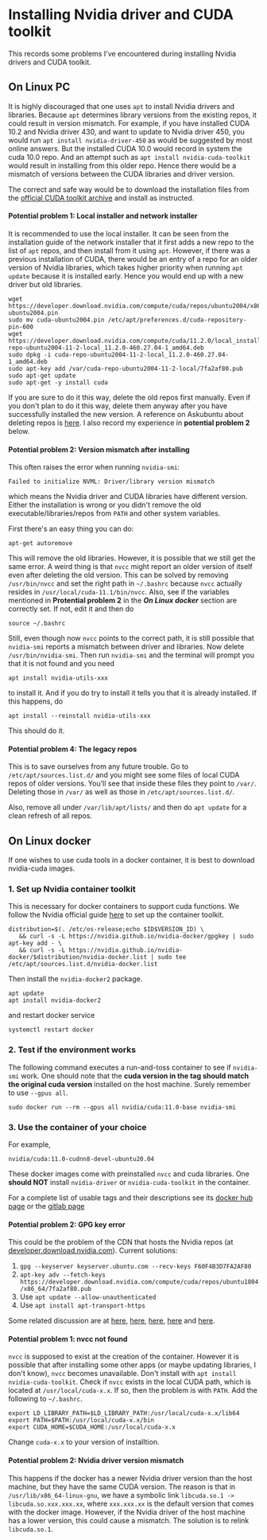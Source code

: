 # Installing Nvidia driver and CUDA toolkit

This records some problems I've encountered during installing Nvidia drivers and CUDA toolkit.

## On Linux PC

It is highly discouraged that one uses `apt` to install Nvidia drivers and libraries. Because `apt` determines library versions from the existing repos, it could result in version mismatch. For example, if you have installed CUDA 10.2 and Nvidia driver 430, and want to update to Nvidia driver 450, you would run `apt install nvidia-driver-450` as would be suggested by most online answers. But the installed CUDA 10.0 would record in system the cuda 10.0 repo. And an attempt such as `apt install nvidia-cuda-toolkit` would result in installing from this older repo. Hence there would be a mismatch of versions between the CUDA libraries and driver version.

The correct and safe way would be to download the installation files from the [official CUDA toolkit archive](https://developer.nvidia.com/cuda-toolkit-archive) and install as instructed.

#### Potential problem 1: Local installer and network installer

It is recommended to use the local installer. It can be seen from the installation guide of the network installer that it first adds a new repo to the list of `apt` repos, and then install from it using `apt`. However, if there was a previous installation of CUDA, there would be an entry of a repo for an older version of Nvidia libraries, which takes higher priority when running `apt update` because it is installed early. Hence you would end up with a new driver but old libraries.

```
wget https://developer.download.nvidia.com/compute/cuda/repos/ubuntu2004/x86_64/cuda-ubuntu2004.pin
sudo mv cuda-ubuntu2004.pin /etc/apt/preferences.d/cuda-repository-pin-600
wget https://developer.download.nvidia.com/compute/cuda/11.2.0/local_installers/cuda-repo-ubuntu2004-11-2-local_11.2.0-460.27.04-1_amd64.deb
sudo dpkg -i cuda-repo-ubuntu2004-11-2-local_11.2.0-460.27.04-1_amd64.deb
sudo apt-key add /var/cuda-repo-ubuntu2004-11-2-local/7fa2af80.pub
sudo apt-get update
sudo apt-get -y install cuda
```

If you are sure to do it this way, delete the old repos first manually. Even if you don't plan to do it this way, delete them anyway after you have successfully installed the new version. A reference on Askubuntu about deleting repos is [here](https://askubuntu.com/questions/43345/how-to-remove-a-repository). I also record my experience in __potential problem 2__ below.

#### Potential problem 2: Version mismatch after installing

This often raises the error when running `nvidia-smi`:

```
Failed to initialize NVML: Driver/library version mismatch
```

which means the Nvidia driver and CUDA libraries have different version. Either the installation is wrong or you didn't remove the old executable/libraries/repos from `PATH` and other system variables.

First there's an easy thing you can do:

```
apt-get autoremove
```

This will remove the old libraries. However, it is possible that we still get the same error. A weird thing is that `nvcc` might report an older version of itself even after deleting the old version. This can be solved by removing `/usr/bin/nvcc` and set the right path in `~/.bashrc` because `nvcc` actually resides in `/usr/local/cuda-11.1/bin/nvcc`. Also, see if the variables mentioned in __Protential problem 2__ in the ___On Linux docker___ section are correctly set. If not, edit it and then do

```
source ~/.bashrc
```

Still, even though now `nvcc` points to the correct path, it is still possible that `nvidia-smi` reports a mismatch between driver and libraries. Now delete `/usr/bin/nvidia-smi`. Then run `nvidia-smi` and the terminal will prompt you that it is not found and you need

```
apt install nvidia-utils-xxx
```

to install it. And if you do try to install it tells you that it is already installed. If this happens, do

```
apt install --reinstall nvidia-utils-xxx
```

This should do it.



#### Potential problem 4: The legacy repos

This is to save ourselves from any future trouble. Go to `/etc/apt/sources.list.d/` and you might see some files of local CUDA repos of older versions. You'll see that inside these files they point to `/var/`. Deleting those in `/var/` as well as those in `/etc/apt/sources.list.d/`.

Also, remove all under `/var/lib/apt/lists/` and then do `apt update` for a clean refresh of all repos.



## On Linux docker

If one wishes to use cuda tools in a docker container, it is best to download nvidia-cuda images. 

### 1. Set up Nvidia container toolkit
This is necessary for docker containers to support cuda functions. We follow the Nvidia official guide [here](https://docs.nvidia.com/datacenter/cloud-native/container-toolkit/install-guide.html) to set up the container toolkit.

```
distribution=$(. /etc/os-release;echo $ID$VERSION_ID) \
   && curl -s -L https://nvidia.github.io/nvidia-docker/gpgkey | sudo apt-key add - \
   && curl -s -L https://nvidia.github.io/nvidia-docker/$distribution/nvidia-docker.list | sudo tee /etc/apt/sources.list.d/nvidia-docker.list
```

Then install the `nvidia-docker2` package.
```
apt update
apt install nvidia-docker2
```

and restart docker service
```
systemctl restart docker
```

### 2. Test if the environment works

The following command executes a run-and-toss container to see if `nvidia-smi` work. One should note that the **cuda version in the tag should match the original cuda version** installed on the host machine. Surely remember to use `--gpus all`.

```
sudo docker run --rm --gpus all nvidia/cuda:11.0-base nvidia-smi
```
### 3. Use the container of your choice
For example,
```
nvidia/cuda:11.0-cudnn8-devel-ubuntu20.04
```

These docker images come with preinstalled `nvcc` and cuda libraries. One **should NOT** install `nvidia-driver` or `nvidia-cuda-toolkit` in the container.

For a complete list of usable tags and their descriptions see its [docker hub page](https://hub.docker.com/r/nvidia/cuda) or the [gitlab page](https://gitlab.com/nvidia/container-images/cuda/blob/master/doc/supported-tags.md)

#### Potential problem 2: GPG key error

This could be the problem of the CDN that hosts the Nvidia repos (at [developer.download.nvidia.com](developer.download.nvidia.com)). Current solutions:

 1. `gpg --keyserver keyserver.ubuntu.com --recv-keys F60F4B3D7FA2AF80`
 2. `apt-key adv --fetch-keys https://developer.download.nvidia.com/compute/cuda/repos/ubuntu1804/x86_64/7fa2af80.pub`
 3. Use `apt update --allow-unauthenticated`
 4. Use `apt install apt-transport-https`

Some related discussion are at [here](https://github.com/NVIDIA/nvidia-docker/issues/1369), [here](https://github.com/NVIDIA/nvidia-docker/issues/613), [here](https://github.com/NVIDIA/nvidia-docker/issues/969), [here](https://github.com/NVIDIA/nvidia-docker/issues/658) and [here](https://blog.csdn.net/weixin_43545898/article/details/108960744).

#### Potential problem 1: nvcc not found

`nvcc` is supposed to exist at the creation of the container. However it is possible that after installing some other apps (or maybe updating libraries, I don't know), `nvcc` becomes unavailable. Don't install with `apt install nvidia-cuda-toolkit`. Check if `nvcc` exists in the local CUDA path, which is located at `/usr/local/cuda-x.x`. If so, then the problem is with `PATH`. Add the following to `~/.bashrc`.

```
export LD_LIBRARY_PATH=$LD_LIBRARY_PATH:/usr/local/cuda-x.x/lib64
export PATH=$PATH:/usr/local/cuda-x.x/bin
export CUDA_HOME=$CUDA_HOME:/usr/local/cuda-x.x
```

Change `cuda-x.x` to your version of installtion.

#### Potential problem 2: Nvidia driver version mismatch

This happens if the docker has a newer Nvidia driver version than the host machine, but they have the same CUDA version. The reason is that in `/usr/lib/x86_64-linux-gnu`, we have a symbolic link `libcuda.so.1 -> libcuda.so.xxx.xxx.xx`, where `xxx.xxx.xx` is the default version that comes with the docker image. However, if the Nvidia driver of the host machine has a lower version, this could cause a mismatch. The solution is to relink `libcuda.so.1`.
